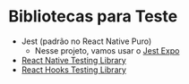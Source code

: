 # Bibliotecas para Teste

- Jest (padrão no React Native Puro)
    - Nesse projeto, vamos usar o [Jest Expo](https://docs.expo.dev/develop/unit-testing/)
- [React Native Testing Library](https://testing-library.com/docs/react-native-testing-library/intro/)
- [React Hooks Testing Library](https://react-hooks-testing-library.com/)